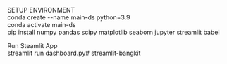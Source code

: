 SETUP ENVIRONMENT <br>
conda create --name main-ds python=3.9<br>
conda activate main-ds<br>
pip install numpy pandas scipy matplotlib seaborn jupyter streamlit babel<br>


Run Steamlit App<br>
streamlit run dashboard.py# streamlit-bangkit<br>
